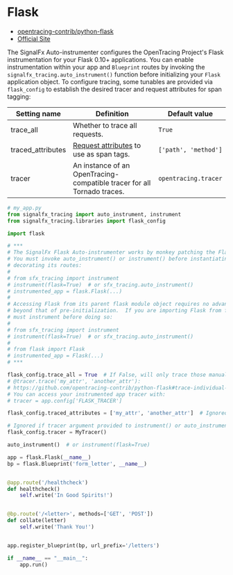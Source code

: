 # Flask

- [opentracing-contrib/python-flask](https://github.com/opentracing-contrib/python-flask)
- [Official Site](http://flask.pocoo.org)

The SignalFx Auto-instrumenter configures the OpenTracing Project's Flask instrumentation for your Flask 0.10+
applications.  You can enable instrumentation within your app and `Blueprint` routes by invoking the
`signalfx_tracing.auto_instrument()` function before initializing your `Flask` application object.
To configure tracing, some tunables are provided via `flask_config` to establish the desired tracer and
request attributes for span tagging:

| Setting name | Definition | Default value |
| -------------|------------|---------------|
| trace_all | Whether to trace all requests. | `True` |
| traced_attributes | [Request attributes](http://flask.pocoo.org/docs/1.0/api/#flask.Request) to use as span tags. | `['path', 'method']` |
| tracer | An instance of an OpenTracing-compatible tracer for all Tornado traces. | `opentracing.tracer` |

```python
# my_app.py
from signalfx_tracing import auto_instrument, instrument
from signalfx_tracing.libraries import flask_config

import flask

# ***
# The SignalFx Flask Auto-instrumenter works by monkey patching the Flask.__init__() method.
# You must invoke auto_instrument() or instrument() before instantiating your app and
# decorating its routes:
#
# from sfx_tracing import instrument
# instrument(flask=True)  # or sfx_tracing.auto_instrument()
# instrumented_app = flask.Flask(...)
#
# Accessing Flask from its parent flask module object requires no advanced instrumentation
# beyond that of pre-initialization.  If you are importing Flask from flask directly, you
# must instrument before doing so:
#
# from sfx_tracing import instrument
# instrument(flask=True)  # or sfx_tracing.auto_instrument()
#
# from flask import Flask
# instrumented_app = Flask(...)
# ***

flask_config.trace_all = True  # If False, will only trace those manually decorated with
# @tracer.trace('my_attr', 'another_attr'):
# https://github.com/opentracing-contrib/python-flask#trace-individual-requests
# You can access your instrumented app tracer with:
# tracer = app.config['FLASK_TRACER']

flask_config.traced_attributes = ['my_attr', 'another_attr']  # Ignored if flask_config.trace_all is False.

# Ignored if tracer argument provided to instrument() or auto_instrument()
flask_config.tracer = MyTracer()

auto_instrument()  # or instrument(flask=True)

app = flask.Flask(__name__)
bp = flask.Blueprint('form_letter', __name__)


@app.route('/healthcheck')
def healthcheck()
    self.write('In Good Spirits!')


@bp.route('/<letter>', methods=['GET', 'POST'])
def collate(letter)
    self.write('Thank You!')


app.register_blueprint(bp, url_prefix='/letters')

if __name__ == "__main__":
    app.run()
```
